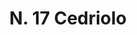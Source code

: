 ---
title: "N. 17 Cedriolo"
permalink: "/edition/plant017/"
plant-name: "N. 17"
plant-number: "017"
plant-xml: "/assets/xml/plant017.xml"
plant-img1: "/assets/img/plant017_verso.jpg"
plant-img2: "/assets/img/plant017.jpg"
plant-title: "N. 17 Cedriolo"
plant-wfo-link: ""
plant-kew-link: ""
plant-taxon-content: "Passiflora coerulea L."
layout: single-xml
---
